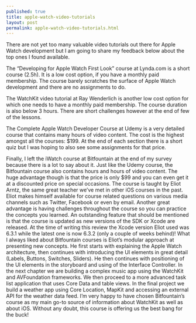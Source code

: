 ```yaml
---
published: true
title: apple-watch-video-tutorials
layout: post
permalink: apple-watch-video-tutorials.html
---
```

There are not yet too many valuable video tutorials out there for Apple Watch development but I am going to share my feedback below about the top ones I found available. 

The “Developing for Apple Watch First Look” course at Lynda.com is a short course (2.5h). It is a low cost option, if you have a monthly paid membership. The course barely scratches the surface of Apple Watch development and there are no assignments to do. 

The WatchKit video tutorial at Ray Wenderlich is another low cost option for which one needs to have a monthly paid membership. The course duration is also below 3 hours. There are short challenges however at the end of few of the lessons. 

The Complete Apple Watch Developer Course at Udemy is a very detailed course that contains many hours of video content. The cost is the highest amongst all the courses: $199. At the end of each section there is a short quiz but I was hoping to also see some assignments for that price.

Finally, I left the iWatch course at Bitfountain at the end of my survey because there is a lot to say about it. Just like the Udemy course, the Bitfountain course also contains hours and hours of video content. The huge advantage though is that the price is only $99 and you can even get it at a discounted price on special occasions. The course is taught by Eliot Arntz, the same great teacher we’ve met in other iOS courses in the past. Eliot makes himself available for course related questions on various media channels such as Twitter, Facebook or even by email. Another great advantage is having challenges throughout the course so you can practice the concepts you learned. An outstanding feature that should be mentioned is that the course is updated as new versions of the SDK or Xcode are released. At the time of writing this review the Xcode version Eliot used was 6.3.1 while the latest one is now 6.3.2 (only a couple of weeks behind)! What I always liked about Bitfountain courses is Eliot’s modular approach at presenting new concepts. He first starts with explaining the Apple Watch architecture, then continues with introducing the UI elements in great detail (Labels, Buttons, Switches, Sliders). He then continues with positioning of the UI elements in the storyboard and using of the Interface Controller. In the next chapter we are building a complex music app using the WatchKit and AVFoundation frameworks. We then proceed to a more advanced task list application that uses Core Data and table views. In the final project we build a weather app using Core Location, MapKit and accessing an external API for the weather data feed. I’m very happy to have chosen Bitfountain’s course as my main go-to source of information about WatchKit as well as about iOS. Without any doubt, this course is offering us the best bang for the buck!